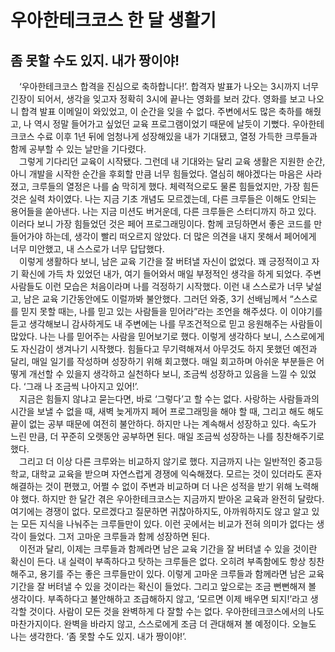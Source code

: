 # 우아한테크코스 한 달 생활기 
## 좀 못할 수도 있지. 내가 짱이야!

 ‘우아한테크코스 합격을 진심으로 축하합니다!’. 합격자 발표가 나오는 3시까지 너무 긴장이 되어서, 생각을 잊고자 정확히 3시에 끝나는 영화를 보러 갔다. 영화를 보고 나오니 합격 발표 이메일이 와있었고, 이 순간을 잊을 수 없다. 주변에서도 많은 축하를 해줬고, 나 역시 정말 들어가고 싶었던 교육 프로그램이었기 때문에 날듯이 기뻤다. 우아한테크코스 수료 이후 1년 뒤에 엄청나게 성장해있을 내가 기대됐고, 열정 가득한 크루들과 함께 공부할 수 있는 날만을 기다렸다.
<br>
 그렇게 기다리던 교육이 시작됐다. 그런데 내 기대와는 달리 교육 생활은 지원한 순간, 아니 개발을 시작한 순간을 후회할 만큼 너무 힘들었다. 열심히 해야겠다는 마음은 사라졌고, 크루들의 열정은 나를 숨 막히게 했다. 체력적으로도 물론 힘들었지만, 가장 힘든 것은 실력 차이였다. 나는 지금 기초 개념도 모르겠는데, 다른 크루들은 이해도 안되는 용어들을 쏟아낸다. 나는 지금 미션도 버거운데, 다른 크루들은 스터디까지 하고 있다. 이러다 보니 가장 힘들었던 것은 페어 프로그래밍이다. 함께 코딩하면서 좋은 코드를 만들어가야 하는데, 생각이 빨리 떠오르지 않았다. 더 많은 의견을 내지 못해서 페어에게 너무 미안했고, 내 스스로가 너무 답답했다.
<br>
 이렇게 생활하다 보니, 남은 교육 기간을 잘 버텨낼 자신이 없었다. 꽤 긍정적이고 자기 확신에 가득 차 있었던 내가, 여기 들어와서 매일 부정적인 생각을 하게 되었다. 주변 사람들도 이런 모습은 처음이라며 나를 걱정하기 시작했다. 이런 내 스스로가 너무 낯설고, 남은 교육 기간동안에도 이럴까봐 불안했다. 그러던 와중, 3기 선배님께서 “스스로를 믿지 못할 때는, 나를 믿고 있는 사람들을 믿어라”라는 조언을 해주셨다. 이 이야기를 듣고 생각해보니 감사하게도 내 주변에는 나를 무조건적으로 믿고 응원해주는 사람들이 많았다. 나는 나를 믿어주는 사람을 믿어보기로 했다. 이렇게 생각하다 보니, 스스로에게도 자신감이 생겨나기 시작했다. 힘들다고 무기력해져서 아무것도 하지 못했던 예전과 달리, 매일 일기를 작성하며 성장하기 위해 회고했다. 매일 회고하며 아쉬운 부분들은 어떻게 개선할 수 있을지 생각하고 실천하다 보니, 조금씩 성장하고 있음을 느낄 수 있었다. ‘그래 나 조금씩 나아지고 있어!’.
<br>
 지금은 힘들지 않냐고 묻는다면, 바로 ‘그렇다’고 할 수는 없다. 사랑하는 사람들과의 시간을 보낼 수 없을 때, 새벽 늦게까지 페어 프로그래밍을 해야 할 때, 그리고 해도 해도 끝이 없는 공부 때문에 여전히 불안하다. 하지만 나는 계속해서 성장하고 있다. 속도가 느린 만큼, 더 꾸준히 오랫동안 공부하면 된다. 매일 조금씩 성장하는 나를 칭찬해주기로 했다. 
<br>
 그리고 더 이상 다른 크루와는 비교하지 않기로 했다. 지금까지 나는 일반적인 중고등학교, 대학교 교육을 받으며 자연스럽게 경쟁에 익숙해졌다. 모르는 것이 있더라도 혼자 해결하는 것이 편했고, 어쩔 수 없이 주변과 비교하며 더 나은 성적을 받기 위해 노력해야 했다. 하지만 한 달간 겪은 우아한테크코스는 지금까지 받아온 교육과 완전히 달랐다. 여기에는 경쟁이 없다. 모르겠다고 질문하면 귀찮아하지도, 아까워하지도 않고 알고 있는 모든 지식을 나눠주는 크루들만이 있다. 이런 곳에서는 비교가 전혀 의미가 없다는 생각이 들었다. 그저 고마운 크루들과 함께 성장하면 된다.
<br>
 이전과 달리, 이제는 크루들과 함께라면 남은 교육 기간을 잘 버텨낼 수 있을 것이란 확신이 든다. 내 실력이 부족하다고 탓하는 크루들은 없다. 오히려 부족함에도 항상 칭찬해주고, 용기를 주는 좋은 크루들만이 있다. 이렇게 고마운 크루들과 함께라면 남은 교육 기간을 잘 버텨낼 수 있을 것이라는 확신이 들었다. 그리고 앞으로는 조금 뻔뻔해져 볼 생각이다. 부족하다고 불안해하고 조급해하지 않고, ‘모르면 이제 배우면 되지!’라고 생각할 것이다. 사람이 모든 것을 완벽하게 다 잘할 수는 없다. 우아한테크코스에서의 나도 마찬가지이다. 완벽을 바라지 않고, 스스로에게 조금 더 관대해져 볼 예정이다. 오늘도 나는 생각한다. ‘좀 못할 수도 있지. 내가 짱이야!’.
